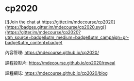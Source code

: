 # cp2020

[![Join the chat at https://gitter.im/mdecourse/cp2020](https://badges.gitter.im/mdecourse/cp2020.svg)](https://gitter.im/mdecourse/cp2020?utm_source=badge&utm_medium=badge&utm_campaign=pr-badge&utm_content=badge)

內容管理: https://mdecourse.github.io/cp2020/

課程投影片: https://mdecourse.github.io/cp2020/reveal

課程網誌: https://mdecourse.github.io/cp2020/blog
